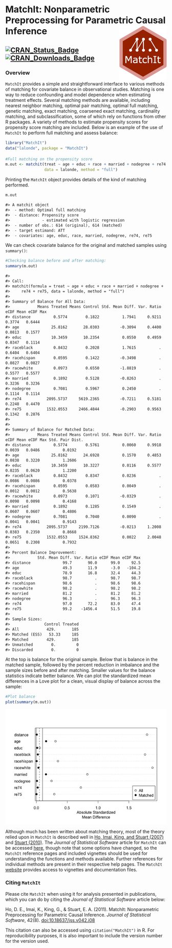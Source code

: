 
<!-- README.md is generated from README.Rmd. Please edit that file -->

# MatchIt: Nonparametric Preprocessing for Parametric Causal Inference <img src="man/figures/logo.png" align="right" width="150"/>

## [![CRAN\_Status\_Badge](https://img.shields.io/cran/v/MatchIt?color=952100)](https://cran.r-project.org/package=MatchIt) [![CRAN\_Downloads\_Badge](https://cranlogs.r-pkg.org/badges/MatchIt?color=952100)](https://cran.r-project.org/package=MatchIt)

### Overview

`MatchIt` provides a simple and straightforward interface to various
methods of matching for covariate balance in observational studies.
Matching is one way to reduce confounding and model dependence when
estimating treatment effects. Several matching methods are available,
including nearest neighbor matching, optimal pair matching, optimal full
matching, genetic matching, exact matching, coarsened exact matching,
cardinality matching, and subclassification, some of which rely on
functions from other R packages. A variety of methods to estimate
propensity scores for propensity score matching are included. Below is
an example of the use of `MatchIt` to perform full matching and assess
balance:

``` r
library("MatchIt")
data("lalonde", package = "MatchIt")

#Full matching on the propensity score
m.out <- matchit(treat ~ age + educ + race + married + nodegree + re74 + re75, 
                 data = lalonde, method = "full")
```

Printing the `MatchIt` object provides details of the kind of matching
performed.

``` r
m.out
```

    #> A matchit object
    #>  - method: Optimal full matching
    #>  - distance: Propensity score
    #>              - estimated with logistic regression
    #>  - number of obs.: 614 (original), 614 (matched)
    #>  - target estimand: ATT
    #>  - covariates: age, educ, race, married, nodegree, re74, re75

We can check covariate balance for the original and matched samples
using `summary()`:

``` r
#Checking balance before and after matching:
summary(m.out)
```

    #> 
    #> Call:
    #> matchit(formula = treat ~ age + educ + race + married + nodegree + 
    #>     re74 + re75, data = lalonde, method = "full")
    #> 
    #> Summary of Balance for All Data:
    #>            Means Treated Means Control Std. Mean Diff. Var. Ratio eCDF Mean eCDF Max
    #> distance          0.5774        0.1822          1.7941     0.9211    0.3774   0.6444
    #> age              25.8162       28.0303         -0.3094     0.4400    0.0813   0.1577
    #> educ             10.3459       10.2354          0.0550     0.4959    0.0347   0.1114
    #> raceblack         0.8432        0.2028          1.7615          .    0.6404   0.6404
    #> racehispan        0.0595        0.1422         -0.3498          .    0.0827   0.0827
    #> racewhite         0.0973        0.6550         -1.8819          .    0.5577   0.5577
    #> married           0.1892        0.5128         -0.8263          .    0.3236   0.3236
    #> nodegree          0.7081        0.5967          0.2450          .    0.1114   0.1114
    #> re74           2095.5737     5619.2365         -0.7211     0.5181    0.2248   0.4470
    #> re75           1532.0553     2466.4844         -0.2903     0.9563    0.1342   0.2876
    #> 
    #> 
    #> Summary of Balance for Matched Data:
    #>            Means Treated Means Control Std. Mean Diff. Var. Ratio eCDF Mean eCDF Max Std. Pair Dist.
    #> distance          0.5774        0.5761          0.0060     0.9918    0.0039   0.0486          0.0192
    #> age              25.8162       24.6928          0.1570     0.4853    0.0838   0.3220          1.2606
    #> educ             10.3459       10.3227          0.0116     0.5577    0.0235   0.0620          1.2200
    #> raceblack         0.8432        0.8347          0.0236          .    0.0086   0.0086          0.0378
    #> racehispan        0.0595        0.0583          0.0049          .    0.0012   0.0012          0.5638
    #> racewhite         0.0973        0.1071         -0.0329          .    0.0098   0.0098          0.4168
    #> married           0.1892        0.1285          0.1549          .    0.0607   0.0607          0.4806
    #> nodegree          0.7081        0.7040          0.0090          .    0.0041   0.0041          0.9143
    #> re74           2095.5737     2199.7126         -0.0213     1.2008    0.0383   0.2350          0.8668
    #> re75           1532.0553     1524.8362          0.0022     2.0048    0.0651   0.2308          0.7932
    #> 
    #> Percent Balance Improvement:
    #>            Std. Mean Diff. Var. Ratio eCDF Mean eCDF Max
    #> distance              99.7       90.0      99.0     92.5
    #> age                   49.3       11.9      -3.0   -104.2
    #> educ                  78.9       16.8      32.4     44.3
    #> raceblack             98.7          .      98.7     98.7
    #> racehispan            98.6          .      98.6     98.6
    #> racewhite             98.2          .      98.2     98.2
    #> married               81.2          .      81.2     81.2
    #> nodegree              96.3          .      96.3     96.3
    #> re74                  97.0       72.2      83.0     47.4
    #> re75                  99.2    -1456.4      51.5     19.8
    #> 
    #> Sample Sizes:
    #>               Control Treated
    #> All            429.       185
    #> Matched (ESS)   53.33     185
    #> Matched        429.       185
    #> Unmatched        0.         0
    #> Discarded        0.         0

At the top is balance for the original sample. Below that is balance in
the matched sample, followed by the percent reduction in imbalance and
the sample sizes before and after matching. Smaller values for the
balance statistics indicate better balance. We can plot the standardized
mean differences in a Love plot for a clean, visual display of balance
across the sample:

``` r
#Plot balance
plot(summary(m.out))
```

<img src="man/figures/README-unnamed-chunk-5-1.png" style="display: block; margin: auto;" />

Although much has been written about matching theory, most of the theory
relied upon in `MatchIt` is described well in [Ho, Imai, King, and
Stuart (2007)](https//:doi.org/10.1093/pan/mpl013) and [Stuart
(2010)](https://doi.org/10.1214/09-STS313). The *Journal of Statistical
Software* article for `MatchIt` can be accessed
[here](https://doi.org/10.18637/jss.v042.i08), though note that some
options have changed, so the `MatchIt` reference pages and included
vignettes should be used for understanding the functions and methods
available. Further references for individual methods are present in
their respective help pages. The `MatchIt`
[website](https://kosukeimai.github.io/MatchIt/) provides access to
vignettes and documentation files.

### Citing `MatchIt`

Please cite `MatchIt` when using it for analysis presented in
publications, which you can do by citing the *Journal of Statistical
Software* article below:

Ho, D. E., Imai, K., King, G., & Stuart, E. A. (2011). MatchIt:
Nonparametric Preprocessing for Parametric Causal Inference. *Journal of
Statistical Software*, 42(8).
[doi:10.18637/jss.v042.i08](https://doi.org/10.18637/jss.v042.i08)

This citation can also be accessed using `citation("MatchIt")` in R. For
reproducibility purposes, it is also important to include the version
number for the version used.
